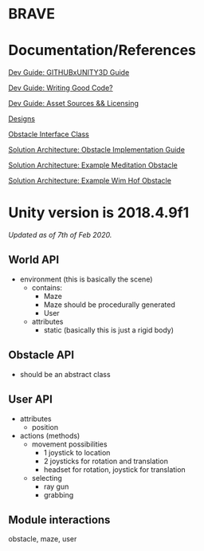 # BRAVE
# Documentation/References

[Dev Guide: GITHUBxUNITY3D Guide](https://paper.dropbox.com/doc/Dev-Guide-GitHub--Am656hWa3VkMB7r992QumpdPAg-fzIDKjJWtTxSlHH2Ci02C)

[Dev Guide: Writing Good Code?](https://paper.dropbox.com/doc/Dev-Guide--AnV_77eNnc6eP0K35WzBOSeuAQ-YqjO9RlrgQb9VxxzY6zYj)

[Dev Guide: Asset Sources && Licensing](https://paper.dropbox.com/doc/Licensing--AoHQniMm3~EoC4PePMHY4TeTAQ-hPsVceaRyon9WRaLwMpXx)

[Designs](https://paper.dropbox.com/doc/Obstacle-Designs-wJKAWeRSqcvvriFQlyfNm)

[Obstacle Interface Class](https://paper.dropbox.com/doc/Obstacle-Interface-Class-PARENT--AnMYBme1k_kLVsXIOt4wyLTSAg-EtDIGGJ4UNaGECNtZvHpf)

[Solution Architecture: Obstacle Implementation Guide](https://paper.dropbox.com/doc/Obstacle-Implementation-Architecture--AnCxImsAM7LB_kJqql~DlKaTAg-VKBBZLaOhGmY3cVnmnFgb)

[Solution Architecture: Example Meditation Obstacle](https://paper.dropbox.com/doc/Meditation-Obstacle-Architecture--AnASf7RYcqSVYUF_HuCo8CyiAg-8wyKWobDQ516GbKHuh71o)

[Solution Architecture: Example Wim Hof Obstacle](https://paper.dropbox.com/doc/Wim-Hof-Obstacle-Architecture--AnBeA_SVqlQA8HX7r77_xKyIAg-jp7NB25FQrnEidHgeP7eL)

# Unity version is 2018.4.9f1

*Updated as of 7th of Feb 2020.*
## World API
  * environment (this is basically the scene)
    * contains:
       - Maze
        * Maze should be procedurally generated
       - User
    * attributes
       - static (basically this is just a rigid body)
## Obstacle API
  * should be an abstract class

## User API
  * attributes
    * position
  * actions (methods)
    * movement
      possibilities
      * 1 joystick to location
      * 2 joysticks for rotation and translation
      * headset for rotation, joystick for translation
    * selecting
      * ray gun
      * grabbing

## Module interactions
   obstacle, maze, user
